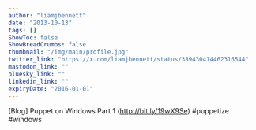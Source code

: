 ```yaml
---
author: "liamjbennett"
date: "2013-10-13"
tags: []
ShowToc: false
ShowBreadCrumbs: false
thumbnail: "/img/main/profile.jpg"
twitter_link: "https://x.com/liamjbennett/status/389430414462316544"
mastodon_link: ""
bluesky_link: ""
linkedin_link: ""
expiryDate: "2016-01-01"
---
```


[Blog] Puppet on Windows Part 1 (http://bit.ly/19wX9Se) #puppetize #windows

